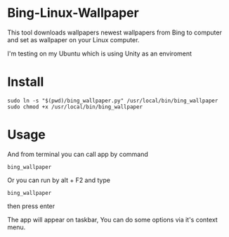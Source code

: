 Bing-Linux-Wallpaper
====================

This tool downloads wallpapers newest wallpapers from Bing to computer and set as wallpaper on your Linux computer.

I'm testing on my Ubuntu which is using Unity as an enviroment


# Install 

```
sudo ln -s "$(pwd)/bing_wallpaper.py" /usr/local/bin/bing_wallpaper
sudo chmod +x /usr/local/bin/bing_wallpaper
```

# Usage
And from terminal you can call app by command

```
bing_wallpaper
```

Or you can run by alt + F2 and type 
```
bing_wallpaper

```
then press enter

The app will appear on taskbar, You can do some options via it's context menu.